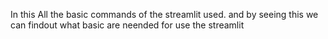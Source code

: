 In this All the basic commands of the streamlit used.
and by seeing this we can findout what basic are neended for use the streamlit